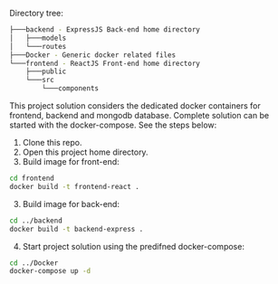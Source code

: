 Directory tree:
```bash
├───backend - ExpressJS Back-end home directory
│   ├───models
│   └───routes
├───Docker - Generic docker related files
└───frontend - ReactJS Front-end home directory
    ├───public
    └───src
        └───components
```
This project solution considers the dedicated docker containers for frontend, backend and mongodb database. Complete solution can be started with the docker-compose. See the steps below:

1. Clone this repo.
2. Open this project home directory.
3. Build image for front-end:
```bash
cd frontend
docker build -t frontend-react .
```
3. Build image for back-end:
```bash
cd ../backend
docker build -t backend-express .
```
4. Start project solution using the predifned docker-compose:
```bash
cd ../Docker
docker-compose up -d
```
